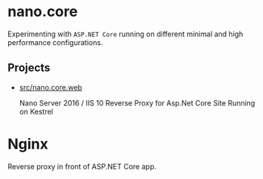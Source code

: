 
# nano.core

Experimenting with `ASP.NET Core` running on different minimal and high performance configurations.

## Projects

- [src/nano.core.web](src/nano.core.web/README.md)

   Nano Server 2016 / IIS 10 Reverse Proxy for Asp.Net Core Site Running on Kestrel

# Nginx

Reverse proxy in front of ASP.NET Core app.
